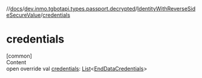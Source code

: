 //[docs](../../../index.md)/[dev.inmo.tgbotapi.types.passport.decrypted](../index.md)/[IdentityWithReverseSideSecureValue](index.md)/[credentials](credentials.md)



# credentials  
[common]  
Content  
open override val [credentials](credentials.md): [List](https://kotlinlang.org/api/latest/jvm/stdlib/kotlin.collections/-list/index.html)<[EndDataCredentials](../../dev.inmo.tgbotapi.types.passport.credentials/-end-data-credentials/index.md)>  



